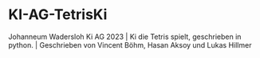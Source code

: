 # KI-AG-TetrisKi
Johanneum Wadersloh Ki AG 2023 | Ki die Tetris spielt, geschrieben in python. | Geschrieben von Vincent Böhm, Hasan Aksoy und Lukas Hillmer
